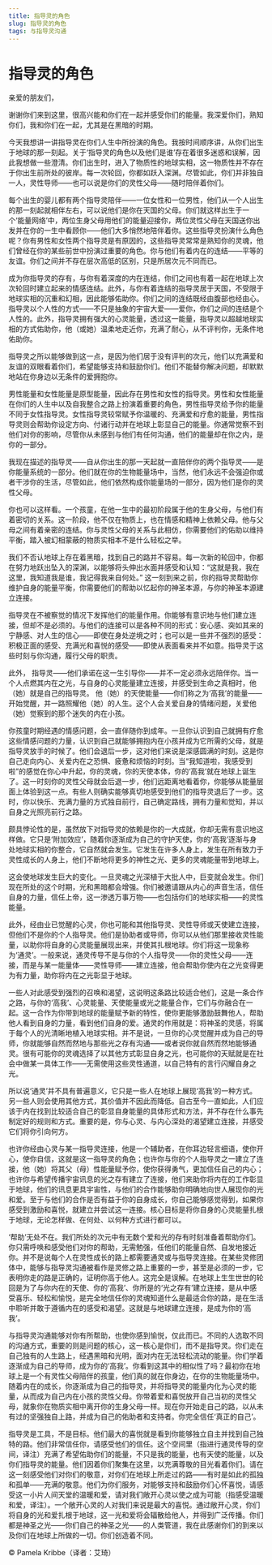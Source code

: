 ```yaml
--- 
title: 指导灵的角色 
slug: 指导灵的角色 
tags: 与指导灵沟通
--- 
```

# 指导灵的角色

亲爱的朋友们，

谢谢你们来到这里，很高兴能和你们在一起并感受你们的能量。我深爱你们，熟知你们，我和你们在一起，尤其是在黑暗的时期。

今天我想讲一讲指导灵在你们人生中所扮演的角色。我按时间顺序讲，从你们出生于地球的那一刻起。关于‘指导灵的角色以及他们是谁’存在着很多迷惑和误解，因此我想做一些澄清。你们出生时，进入了物质性的地球实相，这一物质性并不存在于你出生前所处的彼岸。每一次轮回，你都如跃入深渊。尽管如此，你们并非独自一人，灵性导师——也可以说是你们的灵性父母——随时陪伴着你们。

每个出生的婴儿都有两个指导灵陪伴——一位女性和一位男性，他们从一个人出生的那一刻起就相伴左右，可以说他们是你在天国的父母。你们就这样出生于一个‘能量网络’中，两位生身父母用他们的能量迎接你，两位灵性父母在天国送你出发并在你的一生中看顾你——他们大多悄然地陪伴着你。这些指导灵扮演什么角色呢？你有男性和女性两个指导灵是有原因的，这些指导灵常常是熟知你的灵魂，他们曾经在你的某些前世中扮演过重要的角色。你与他们有着内在的连结——平等的友谊。你们之间并不存在层次高低的区别，只是所居次元不同而已。

成为你指导灵的存有，与你有着深度的内在连结，你们之间也有着一起在地球上次次轮回时建立起来的情感连结。此外，与你有着连结的指导灵居于天国，不受限于地球实相的沉重和幻相，因此能够佑助你。你们之间的连结既经由腹部也经由心。指导灵以个人性的方式——不只是抽象的宇宙大爱——爱你，你们之间的连结是个人性的。此外，指导灵拥有强大的心灵能量，透过这一能量，指导灵以超越地球实相的方式佑助你，他（或她）温柔地走近你，充满了耐心，从不评判你，无条件地佑助你。

指导灵之所以能够做到这一点，是因为他们居于没有评判的次元，他们以充满爱和友谊的双眼看着你们，希望能够支持和鼓励你们。他们不能替你解决问题，却默默地站在你身边以无条件的爱拥抱你。

男性能量和女性能量是原型能量，因此存在男性和女性的指导灵。男性和女性能量在你们的人生中以及自我整合之路上扮演着重要的角色，男性指导灵给予你的能量不同于女性指导灵。女性指导灵较常赋予你温暖的、充满爱和疗愈的能量，男性指导灵则会帮助你设定方向、付诸行动并在地球上彰显自己的能量。你通常觉察不到他们对你的影响，尽管你从未感到与他们有任何沟通，他们的能量却在你之内，是你的一部分。

我现在描述的指导灵——自从你出生的那一天起就一直陪伴你的两个指导灵——是你能量系统的一部分。他们就在你的生物能量场中，当然，他们永远不会强迫你或者干涉你的生活，尽管如此，他们依然构成你能量场的一部分，因为他们是你的灵性父母。

你也可以这样看。一个孩童，在他一生中的最初阶段属于他的生身父母，与他们有着密切的关系。这一阶段，他不仅在物质上，也在情感和精神上依赖父母。他与父母之间有着亲密的连结。你与灵性父母的关系与此相仿，你需要他们的佑助以维持平衡，踏入被幻相蒙蔽的物质实相本不是什么轻松之举。

我们不否认地球上存在着黑暗，找到自己的路并不容易。每一次新的轮回中，你都在努力地跃出坠入的深渊，以能够将头伸出水面并感受和认知：“这就是我，我在这里，我知道我是谁，我记得我来自何处。” 这一刻到来之前，你的指导灵帮助你维护自身的能量平衡，你需要他们的帮助以忆起你的神圣本源，与你的神圣本源建立连接。

指导灵在不被察觉的情况下发挥他们的能量作用。你能够有意识地与他们建立连接，但却不是必须的。与他们的连接可以是各种不同的形式：安心感、突如其来的宁静感、对人生的信心——即使在身处逆境之时；也可以是一些并不强烈的感受：积极正面的感受、充满光和喜悦的感受——即使从表面看来并不如意。指导灵于这些时刻与你沟通，履行父母的职责。

此外， 指导灵——他们承诺在这一生引导你——并不一定必须永远陪伴你。当一个人点燃其内在之光，与自身的心灵能量建立连接，并感受到生命之真相时，他（她）就是自己的指导灵。 他（她）的天使能量——你们称之为‘高我’的能量——开始觉醒，并一路照耀他（她）的人生。这个人会关爱自身的情绪问题，关爱他（她）觉察到的那个迷失的内在小孩。

你孩童时期经遇的情感问题，会一直伴随你到成年。一旦你认识到自己就拥有疗愈这些情感问题的力量，认识到自己就能够拥抱内在小孩并成为它所需的父母，就是指导灵放手的时候了。他们会退后一步，这对他们来说是深感圆满的时刻。这是你自己走向内心、关爱内在之恐惧、疲惫和烦恼的时刻。当“我知道啦，我感受到啦”的感觉在你心中升起，你的灵魂，你的天使本体，你的‘高我’就在地球上诞生了。这一时刻你的灵性父母就会后退一步，他们远距离地看着你，你能够从能量层面上体验到这一点。有些人则确实能够真切地感受到他们的指导灵退后了一步。这时，你以快乐、充满力量的方式独自前行，自己确定路线，拥有力量和觉知，并以自身之光照亮前行之路。

颇具悖论性的是，虽然放下对指导灵的依赖是你的一大成就，你却无需有意识地这样做。它只是‘附加效应’，随着你逐渐成为自己的守护天使，你的‘高我’逐渐与身处地球实相的你整合，它自然就会发生。它发生在许多人身上，发生在所有致力于灵性成长的人身上，他们不断地将更多的神性之光、更多的灵魂能量带到地球上。

这会使地球发生巨大的变化。一旦灵魂之光深植于大批人中，巨变就会发生。你们现在所处的这个时期，光和黑暗都会增强。你们被邀请跟从内心的声音生活，信任自身的力量，信任上帝，这一渗透万事万物——也包括你们的地球实相——的灵性能量。

此外，经由业已觉醒的心灵，你也可能和其他指导灵、灵性导师或天使建立连接，但他们不是你的个人指导灵。他们是协助者或导师，你可以从他们那里接收灵性能量，以助你将自身的心灵能量展现出来，并使其扎根地球。你们将这一现象称为‘通灵’。一般来说，通灵传导不是与你的个人指导灵——你的灵性父母——连接，而是与某一能量体——灵性导师——建立连接，他会帮助你使内在之光变得更为有力量，助你将内在之光彰显于地球。

一些人对此感受到强烈的召唤和渴望，这说明这条路比较适合他们，这是一条合作之路，与你的‘高我’、心灵能量、天使能量或光之能量合作，它们与你融合在一起。这一合作为你带到地球的能量赋予新的特性，使你更能够激励鼓舞他人，帮助他人看到自身的力量，看到他们自身的爱。通灵的作用就是：将神圣的灵感，将属于每个人的光清晰地植入地球实相。并不是说，一旦你的心灵觉醒并成为自己的导师，你就能够自然而然地与那些光之存有沟通——或者说你就自然而然地能够通灵。很有可能你的灵魂选择了以其他方式彰显自身之光，也可能你的天赋就是在社会中做某一具体工作——无需使用这些灵性通道，以自己特有的言行闪耀自身之光。

所以说‘通灵’并不具有普遍意义，它只是一些人在地球上展现‘高我’的一种方式。另一些人则会使用其他方式，其价值并不因此而降低。自古至今一直如此，人们应该于内在找到比较适合自己的彰显自身能量的具体形式和方法，并不存在什么事先制定好的规则和方式。重要的是，你与心灵、与内心深处的渴望建立连接，并感受它们将你引向何方。

也许你经由心灵与某一指导灵连接，他是一个辅助者，在你耳边轻言细语，使你开心，使你自信，这就是这一指导灵的角色；也许你与你的个人指导灵之一建立了连接，他（她）将其父（母）性能量赋予你，使你获得勇气，更加信任自己的内心；也许你与希望传播宇宙讯息的光之存有建立了连接，他们来助你将内在的工作彰显于地球，他们的讯息更具宇宙性，与他们的合作能够助你明确地向世人展现你的光和爱。至于与他们的合作是否有益于你的自身成长，你自己能够感觉得到，如果你感受到激励和喜悦，就建立并尝试这一连接。核心目标是将你自身的心灵能量扎根于地球，无论怎样做、在何处、以何种方式进行都可以。

‘帮助’无处不在。我们所处的次元中有无数个爱和光的存有时刻准备着帮助你们。你只需呼唤和感受他们对你的帮助，无需勉强，任他们的能量自然、自发地接近你。并不是说每个人在灵性成长的路上都需要通灵或与指导灵连接。在某些灵修团体中，能够与指导灵沟通被看作是灵修之路上重要的一步，甚至是必须的一步，它表明你走的路是正确的，证明你高于他人。这完全是误解。在地球上生生世世的轮回是为了与你内在的天使、你的‘高我’、你所是的‘光之存有’建立连接，是从中感受喜乐、轻松和愉悦，是完全地信任你的灵魂知道什么是最适合你的路，是在生活中聆听并敢于遵循内在的感受和渴望。这就是与地球建立连接，是成为你的‘高我’。

与指导灵沟通能够对你有所帮助，也使你感到愉悦，仅此而已。不同的人选取不同的沟通方式，重要的则是问题的核心，这一核心是你们，而不是指导灵。你们走在自己独有的人生路上，经遇黑暗和光明，面对内在无法轻松流动的能量。你们学着逐渐成为自己的导师，成为你的‘高我’。你看到这其中的相似性了吗？最初你在地球上是一个有灵性父母陪伴的孩童，他们真的就在你身边，在你的生物能量场中。随着内在的成长，你逐渐成为自己的指导灵，并将指导灵的能量内化为心灵的能量，从而成为自己内在小孩的灵性父母。你带着爱和喜悦放开自己当初的灵性父母，就象你在物质实相中离开你的生身父母一样。现在你开始走自己的路，以从未有过的坚强独自上路，并成为自己的佑助者和支持者。你完全信任‘真正的自己’。

指导灵是工具，不是目标。他们最大的喜悦就是看到你能够独立自主并找到自己独特的路。他们非常信任你，请感受他们的信任。这个空间里（指进行通灵传导的空间，译注）充满了希望佑助你们的能量，不只是我的能量，也有天使的能量，以及你们指导灵的能量。他们因着你们聚集在这里，以充满尊敬的目光看着你们。请在这一刻感受他们对你们的敬意，对你们在地球上所走过的路——有时是如此的孤独和孤单——充满的敬意。他们为你们服务，对能够支持和鼓励你们心怀喜悦，请感受这一小片人间天堂的温暖和爱，请对我们敞开心灵以使之成为可能（指感受温暖和爱，译注）。一个敞开心灵的人对我们来说是最大的喜悦。通过敞开心灵，你们将自身的光和爱扎根于地球，这一光和爱将会辐散给他人，并得到广泛传播。你们都是神圣之光——你们自己的神圣之光——的人类管道，我在此感谢你们的到来以及你们在地球上所做的一切。你们创造着不同。

© Pamela Kribbe（译者：艾琦）